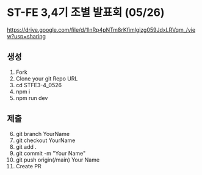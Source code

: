 # ST-FE 3,4기 조별 발표회 (05/26)

https://drive.google.com/file/d/1lnRp4pNTm8rKfimlgizg059JdxLRVqm_/view?usp=sharing

## 생성
1. Fork
2. Clone your git Repo URL
3. cd STFE3-4_0526
4. npm i
5. npm run dev

## 제출
6. git branch YourName
7. git checkout YourName
8. git add .
9. git commit -m "Your Name"
10. git push origin(/main) Your Name
11. Create PR  
